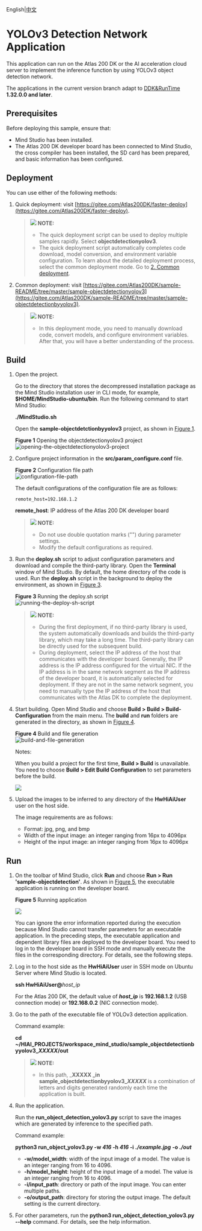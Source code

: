 English|[中文](Readme.md)

# YOLOv3 Detection Network Application<a name="EN-US_TOPIC_0232644605"></a>

This application can run on the Atlas 200 DK or the AI acceleration cloud server to implement the inference function by using YOLOv3 object detection network.

The applications in the current version branch adapt to  [DDK&RunTime](https://ascend.huawei.com/resources) **1.32.0.0 and later**.

## Prerequisites<a name="en-us_topic_0228461856_section137245294533"></a>

Before deploying this sample, ensure that:

-   Mind Studio  has been installed.
-   The Atlas 200 DK developer board has been connected to  Mind Studio, the cross compiler has been installed, the SD card has been prepared, and basic information has been configured.

## Deployment<a name="en-us_topic_0228461856_section412811285117"></a>

You can use either of the following methods:

1.  Quick deployment: visit  [https://gitee.com/Atlas200DK/faster-deploy](https://gitee.com/Atlas200DK/faster-deploy).

    >![](public_sys-resources/icon-note.gif) **NOTE:**   
    >-   The quick deployment script can be used to deploy multiple samples rapidly. Select  **objectdetectionyolov3**.  
    >-   The quick deployment script automatically completes code download, model conversion, and environment variable configuration. To learn about the detailed deployment process, select the common deployment mode. Go to  [2. Common deployment](#en-us_topic_0228461856_li3208251440).  

2.  <a name="en-us_topic_0228461856_li3208251440"></a>Common deployment: visit  [https://gitee.com/Atlas200DK/sample-README/tree/master/sample-objectdetectionyolov3](https://gitee.com/Atlas200DK/sample-README/tree/master/sample-objectdetectionbyyolov3).

    >![](public_sys-resources/icon-note.gif) **NOTE:**   
    >-   In this deployment mode, you need to manually download code, convert models, and configure environment variables. After that, you will have a better understanding of the process.  


## Build<a name="en-us_topic_0228461856_section3723145213347"></a>

1.  Open the project.

    Go to the directory that stores the decompressed installation package as the Mind Studio installation user in CLI mode, for example,  **$HOME/MindStudio-ubuntu/bin**. Run the following command to start Mind Studio:

    **./MindStudio.sh**

    Open the  **sample-objectdetctionbyyolov3**  project, as shown in  [Figure 1](#en-us_topic_0228461856_en-us_topic_0219028422_fig9485154817568).

    **Figure  1**  Opening the objectdetectionyolov3 project<a name="en-us_topic_0228461856_en-us_topic_0219028422_fig9485154817568"></a>  
    ![](figures/opening-the-objectdetectionyolov3-project.png "opening-the-objectdetectionyolov3-project")

2.  Configure project information in the  **src/param\_configure.conf**  file.

    **Figure  2**  Configuration file path<a name="en-us_topic_0228461856_en-us_topic_0219028422_fig1777213106583"></a>  
    ![](figures/configuration-file-path.png "configuration-file-path")

    The default configurations of the configuration file are as follows:

    ```
    remote_host=192.168.1.2
    ```

    **remote\_host**: IP address of the Atlas 200 DK developer board

    >![](public_sys-resources/icon-note.gif) **NOTE:**   
    >-   Do not use double quotation marks \(""\) during parameter settings.  
    >-   Modify the default configurations as required.  

3.  Run the  **deploy.sh**  script to adjust configuration parameters and download and compile the third-party library. Open the  **Terminal**  window of Mind Studio. By default, the home directory of the code is used. Run the  **deploy.sh**  script in the background to deploy the environment, as shown in  [Figure 3](#en-us_topic_0228461856_en-us_topic_0219028422_fig4961151613216).

    **Figure  3**  Running the deploy.sh script<a name="en-us_topic_0228461856_en-us_topic_0219028422_fig4961151613216"></a>  
    ![](figures/running-the-deploy-sh-script.png "running-the-deploy-sh-script")

    >![](public_sys-resources/icon-note.gif) **NOTE:**   
    >-   During the first deployment, if no third-party library is used, the system automatically downloads and builds the third-party library, which may take a long time. The third-party library can be directly used for the subsequent build.  
    >-   During deployment, select the IP address of the host that communicates with the developer board. Generally, the IP address is the IP address configured for the virtual NIC. If the IP address is in the same network segment as the IP address of the developer board, it is automatically selected for deployment. If they are not in the same network segment, you need to manually type the IP address of the host that communicates with the Atlas DK to complete the deployment.  

4.  Start building. Open Mind Studio and choose  **Build \> Build \> Build-Configuration**  from the main menu. The  **build**  and  **run**  folders are generated in the directory, as shown in  [Figure 4](#en-us_topic_0228461856_en-us_topic_0219028422_fig1487710597597).

    **Figure  4**  Build and file generation<a name="en-us_topic_0228461856_en-us_topic_0219028422_fig1487710597597"></a>  
    ![](figures/build-and-file-generation.png "build-and-file-generation")

    Notes:

    When you build a project for the first time,  **Build \> Build**  is unavailable. You need to choose  **Build \> Edit Build Configuration**  to set parameters before the build.

    ![](figures/build_configuration.png)

5.  Upload the images to be inferred to any directory of the  **HwHiAiUser**  user on the host side.

    The image requirements are as follows:

    -   Format: jpg, png, and bmp
    -   Width of the input image: an integer ranging from 16px to 4096px
    -   Height of the input image: an integer ranging from 16px to 4096px


## Run<a name="en-us_topic_0228461856_section1620073406"></a>

1.  On the toolbar of Mind Studio, click  **Run**  and choose  **Run \> Run 'sample-objectdetection'**. As shown in  [Figure 5](#en-us_topic_0228461856_en-us_topic_0219028422_fig18918132273612), the executable application is running on the developer board.

    **Figure  5**  Running application<a name="en-us_topic_0228461856_en-us_topic_0219028422_fig18918132273612"></a>  
    

    ![](figures/092439dfaa8bf0593a1f1aac2958e8d.png)

    You can ignore the error information reported during the execution because Mind Studio cannot transfer parameters for an executable application. In the preceding steps, the executable application and dependent library files are deployed to the developer board. You need to log in to the developer board in SSH mode and manually execute the files in the corresponding directory. For details, see the following steps.

2.  Log in to the host side as the  **HwHiAiUser**  user in SSH mode on Ubuntu Server where  Mind Studio  is located.

    **ssh HwHiAiUser@**_host\_ip_

    For the Atlas 200 DK, the default value of  _**host\_ip**_  is  **192.168.1.2**  \(USB connection mode\) or  **192.168.0.2**  \(NIC connection mode\).

3.  Go to the path of the executable file of YOLOv3 detection application.

    Command example:

    **cd \~/HIAI\_PROJECTS/workspace\_mind\_studio/sample\_objectdetectionbyyolov3\__XXXXX_/out**

    >![](public_sys-resources/icon-note.gif) **NOTE:**   
    >-   In this path,  _**XXXXX **_in** sample\_objectdetectionbyyolov3\__XXXXX_**  is a combination of letters and digits generated randomly each time the application is built.  

4.  Run the application.

    Run the  **run\_object\_detection\_yolov3.py**  script to save the images which are generated by inference to the specified path.

    Command example:

    **python3 run\_object\_yolov3.py -w  _416_  -h  _416_  -i** _**./example.jpg**_ **-o  _./out_**

    -   **-w/model\_width**: width of the input image of a model. The value is an integer ranging from 16 to 4096.
    -   **-h/model\_height**: height of the input image of a model. The value is an integer ranging from 16 to 4096.
    -   **-i/input\_path**: directory or path of the input image. You can enter multiple paths.
    -   **-o/output\_path**: directory for storing the output image. The default setting is the current directory.

5.  For other parameters, run the  **python3 run\_object\_detection\_yolov3.py --help**  command. For details, see the help information.

